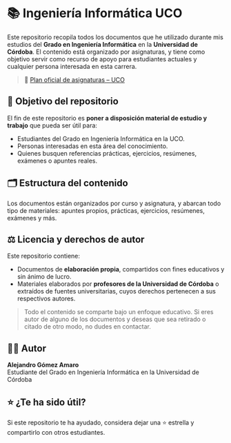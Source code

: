 # 📚 Ingeniería Informática UCO

Este repositorio recopila todos los documentos que he utilizado durante mis estudios del **Grado en Ingeniería Informática** en la **Universidad de Córdoba**.
El contenido está organizado por asignaturas, y tiene como objetivo servir como recurso de apoyo para estudiantes actuales y cualquier persona interesada en esta carrera.

> 🔗 [Plan oficial de asignaturas – UCO](https://www.uco.es/eps/es/programas-asignaturas-ing-informatica)


## 🎯 Objetivo del repositorio

El fin de este repositorio es **poner a disposición material de estudio y trabajo** que pueda ser útil para:

- Estudiantes del Grado en Ingeniería Informática en la UCO.
- Personas interesadas en esta área del conocimiento.
- Quienes busquen referencias prácticas, ejercicios, resúmenes, exámenes o apuntes reales.


## 🗂️ Estructura del contenido

Los documentos están organizados por curso y asignatura, y abarcan todo tipo de materiales: apuntes propios, prácticas, ejercicios, resúmenes, exámenes y más.


## ⚖️ Licencia y derechos de autor

Este repositorio contiene:

- Documentos de **elaboración propia**, compartidos con fines educativos y sin ánimo de lucro.
- Materiales elaborados por **profesores de la Universidad de Córdoba** o extraídos de fuentes universitarias, cuyos derechos pertenecen a sus respectivos autores.

> Todo el contenido se comparte bajo un enfoque educativo. Si eres autor de alguno de los documentos y deseas que sea retirado o citado de otro modo, no dudes en contactar.


## 🙋‍♂️ Autor

**Alejandro Gómez Amaro**  
Estudiante del Grado en Ingeniería Informática en la Universidad de Córdoba


## ⭐ ¿Te ha sido útil?

Si este repositorio te ha ayudado, considera dejar una ⭐ estrella y compartirlo con otros estudiantes.
